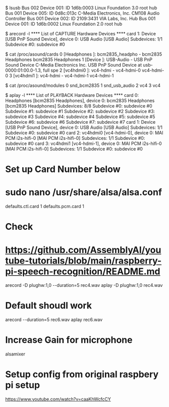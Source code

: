 $ lsusb
Bus 002 Device 001: ID 1d6b:0003 Linux Foundation 3.0 root hub
Bus 001 Device 005: ID 0d8c:013c C-Media Electronics, Inc. CM108 Audio Controller
Bus 001 Device 002: ID 2109:3431 VIA Labs, Inc. Hub
Bus 001 Device 001: ID 1d6b:0002 Linux Foundation 2.0 root hub

$ arecord -l
**** List of CAPTURE Hardware Devices ****
card 1: Device [USB PnP Sound Device], device 0: USB Audio [USB Audio]
  Subdevices: 1/1
  Subdevice #0: subdevice #0

$ cat /proc/asound/cards
 0 [Headphones     ]: bcm2835_headpho - bcm2835 Headphones
                      bcm2835 Headphones
 1 [Device         ]: USB-Audio - USB PnP Sound Device
                      C-Media Electronics Inc. USB PnP Sound Device at usb-0000:01:00.0-1.3, full spe
 2 [vc4hdmi0       ]: vc4-hdmi - vc4-hdmi-0
                      vc4-hdmi-0
 3 [vc4hdmi1       ]: vc4-hdmi - vc4-hdmi-1
                      vc4-hdmi-1

$ cat /proc/asound/modules
 0 snd_bcm2835
 1 snd_usb_audio
 2 vc4
 3 vc4

 $ aplay -l
**** List of PLAYBACK Hardware Devices ****
card 0: Headphones [bcm2835 Headphones], device 0: bcm2835 Headphones [bcm2835 Headphones]
  Subdevices: 8/8
  Subdevice #0: subdevice #0
  Subdevice #1: subdevice #1
  Subdevice #2: subdevice #2
  Subdevice #3: subdevice #3
  Subdevice #4: subdevice #4
  Subdevice #5: subdevice #5
  Subdevice #6: subdevice #6
  Subdevice #7: subdevice #7
card 1: Device [USB PnP Sound Device], device 0: USB Audio [USB Audio]
  Subdevices: 1/1
  Subdevice #0: subdevice #0
card 2: vc4hdmi0 [vc4-hdmi-0], device 0: MAI PCM i2s-hifi-0 [MAI PCM i2s-hifi-0]
  Subdevices: 1/1
  Subdevice #0: subdevice #0
card 3: vc4hdmi1 [vc4-hdmi-1], device 0: MAI PCM i2s-hifi-0 [MAI PCM i2s-hifi-0]
  Subdevices: 1/1
  Subdevice #0: subdevice #0


# Set up Card Number below
# sudo nano /usr/share/alsa/alsa.conf
defaults.ctl.card 1
defaults.pcm.card 1

# Check
# https://github.com/AssemblyAI/youtube-tutorials/blob/main/raspberry-pi-speech-recognition/README.md

arecord -D plughw:1,0 --duration=5 rec4.wav
aplay -D plughw:1,0 rec4.wav

# Default shoudl work

arecord  --duration=5 rec6.wav
aplay  rec6.wav 

# Increase Gain for microphone
alsamixer

# Setup config from original raspbery pi setup
https://www.youtube.com/watch?v=caaKhWcfcCY
